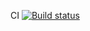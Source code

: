 CI [![Build status](https://ci.appveyor.com/api/projects/status/yo546kqk6a7unhsi?svg=true)](https://ci.appveyor.com/project/skatt32/selenide)
